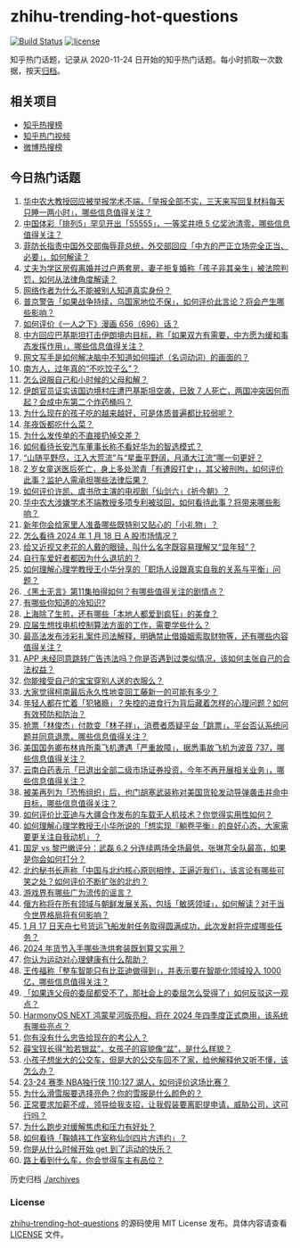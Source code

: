 # zhihu-trending-hot-questions

[![Build Status](https://github.com/justjavac/zhihu-trending-hot-questions/workflows/ci/badge.svg?branch=master)](https://github.com/justjavac/zhihu-trending-hot-questions/actions)
[![license](https://img.shields.io/github/license/justjavac/zhihu-trending-hot-questions)](https://github.com/justjavac/zhihu-trending-hot-questions/blob/master/LICENSE)

知乎热门话题，记录从 2020-11-24
日开始的知乎热门话题。每小时抓取一次数据，按天[归档](./archives)。

## 相关项目

- [知乎热搜榜](https://github.com/justjavac/zhihu-trending-top-search)
- [知乎热门视频](https://github.com/justjavac/zhihu-trending-hot-video)
- [微博热搜榜](https://github.com/justjavac/weibo-trending-hot-search)

## 今日热门话题

<!-- BEGIN -->
<!-- 最后更新时间 Fri Jan 19 2024 03:13:03 GMT+0800 (China Standard Time) -->

1. [华中农大教授回应被举报学术不端，「举报全部不实，三天来写回复材料每天只睡一两小时」，哪些信息值得关注？](https://www.zhihu.com/question/640101289)
1. [中国体彩「排列5」罕见开出「55555」，一等奖井喷 5 亿奖池清零，哪些信息值得关注？](https://www.zhihu.com/question/640066110)
1. [菲防长指责中国外交部侮辱菲总统，外交部回应「中方的严正立场完全正当、必要」，如何解读？](https://www.zhihu.com/question/640078162)
1. [丈夫为学区房假离婚并过户两套房，妻子拒复婚称「孩子非其亲生」被法院判罚，如何从法律角度解读？](https://www.zhihu.com/question/639734009)
1. [网络作者为什么不能被别人知道真实身份？](https://www.zhihu.com/question/630423705)
1. [普京警告「如果战争持续，乌国家地位不保」，如何评价此言论？将会产生哪些影响？](https://www.zhihu.com/question/639889854)
1. [如何评价《一人之下》漫画 656（696）话？](https://www.zhihu.com/question/639212236)
1. [中方回应巴基斯坦打击伊朗境内目标，称「如果双方有需要，中方愿为缓和事态发挥作用」，哪些信息值得关注？](https://www.zhihu.com/question/640075866)
1. [网文写手是如何解决脑中不知道如何描述（名词动词）的画面的？](https://www.zhihu.com/question/638664477)
1. [南方人，过年真的“不吃饺子么”？](https://www.zhihu.com/question/638098106)
1. [怎么说服自己和小时候的父母和解？](https://www.zhihu.com/question/639557612)
1. [伊朗官员证实该国边境村庄遭巴基斯坦空袭，已致 7 人死亡，两国冲突因何而起？会成中东第二个炸药桶吗？](https://www.zhihu.com/question/640064978)
1. [为什么现在的孩子吃的越来越好，可是体质普遍都比较弱呢？](https://www.zhihu.com/question/635543882)
1. [年夜饭都吃什么菜？](https://www.zhihu.com/question/634440263)
1. [为什么发传单的不直接扔掉交差？](https://www.zhihu.com/question/639015919)
1. [如何看待长安汽车董事长称不看好华为的智选模式？](https://www.zhihu.com/question/639723318)
1. [“山随平野尽，江入大荒流”与“星垂平野阔，月涌大江流”哪一句更好？](https://www.zhihu.com/question/394691072)
1. [2 岁女童送医后死亡，身上多处淤青「有遭殴打史」，其父被刑拘，如何评价此事？监护人需承担哪些法律后果？](https://www.zhihu.com/question/640044713)
1. [如何评价许凯、虞书欣主演的电视剧「仙剑六」《祈今朝》？](https://www.zhihu.com/question/640083630)
1. [华中农大涉嫌学术不端教授多项专利被驳回，如何看待此事？将带来哪些影响？](https://www.zhihu.com/question/639971762)
1. [新年你会给家里人准备哪些既特别又贴心的「小礼物」？](https://www.zhihu.com/question/638738203)
1. [怎么看待 2024 年 1 月 18 日 A 股市场情况？](https://www.zhihu.com/question/639925617)
1. [给又近视又老花的人戴的眼镜，叫什么名字既容易理解又“显年轻”？](https://www.zhihu.com/question/639608928)
1. [自行车爱好者都因为什么退坑的？](https://www.zhihu.com/question/639321010)
1. [如何理解心理学教授王小华分享的「职场人设跟真实自我的关系与平衡」问题？](https://www.zhihu.com/question/639632403)
1. [《黑土无言》第11集拍得如何？有哪些值得关注的剧情点？](https://www.zhihu.com/question/640079471)
1. [有哪些你知道的冷知识?](https://www.zhihu.com/question/551980496)
1. [上海除了生煎，还有哪些「本地人都爱到疯狂」的美食？](https://www.zhihu.com/question/638742146)
1. [应届生想找电机控制算法方面的工作，需要学些什么？](https://www.zhihu.com/question/636061940)
1. [最高法发布涉彩礼案件司法解释，明确禁止借婚姻索取财物等，还有哪些内容值得关注？](https://www.zhihu.com/question/640051203)
1. [APP 未经同意跳转广告违法吗？你是否遇到过类似情况，该如何主张自己的合法权益？](https://www.zhihu.com/question/639929996)
1. [你能接受自己的宝宝穿别人送的衣服么？](https://www.zhihu.com/question/639409528)
1. [大家觉得柯南最后永久性地变回工藤新一的可能有多少？](https://www.zhihu.com/question/609896324)
1. [年轻人都在忙着「犯猪瘾」？失控的进食行为背后藏着怎样的心理问题？如何有效预防和防治？](https://www.zhihu.com/question/633249753)
1. [抢票「林俊杰」付款变「林子祥」，消费者质疑平台「跳票」，平台否认系统问题并同意退票，哪些信息值得关注？](https://www.zhihu.com/question/640036300)
1. [美国国务卿布林肯所乘飞机遭遇「严重故障」，据悉事故飞机为波音 737，哪些信息值得关注？](https://www.zhihu.com/question/640036517)
1. [云南白药表示「已退出全部二级市场证券投资，今年不再开展相关业务」，哪些信息值得关注？](https://www.zhihu.com/question/639984572)
1. [被美再列为「恐怖组织」后，也门胡塞武装称对美国货轮发动导弹袭击并命中目标，哪些信息值得关注？](https://www.zhihu.com/question/640035552)
1. [如何评价比亚迪与大疆合作发布的车载无人机技术？你觉得实用性如何？](https://www.zhihu.com/question/639863820)
1. [如何理解心理学教授王小华所说的「想实现『躺卷平衡』的良好心态，大家需要更关注自我动机」？](https://www.zhihu.com/question/639632396)
1. [国足 vs 黎巴嫩评分：武磊 6.2 分连续两场全场最低，张琳芃全队最高，如果是你会如何打分？](https://www.zhihu.com/question/639977680)
1. [北约秘书长声称「中国与北约核心原则相悖，正逼近我们」，该言论有哪些可笑之处？如何评价不断扩张的北约？](https://www.zhihu.com/question/640043270)
1. [游戏界有哪些广为流传的谣言？](https://www.zhihu.com/question/280207959)
1. [俄方称将在所有领域与朝鲜发展关系，包括「敏感领域」，如何解读？对于当今世界格局将有何影响？](https://www.zhihu.com/question/640045203)
1. [1 月 17 日天舟七号货运飞船发射任务取得圆满成功，此次发射将完成哪些任务？](https://www.zhihu.com/question/639935069)
1. [2024 年货节入手哪些洗烘套装既划算又实用？](https://www.zhihu.com/question/637090386)
1. [你认为运动对心理健康有什么帮助？](https://www.zhihu.com/question/636571855)
1. [王传福称「整车智能只有比亚迪做得到」，并表示要在智能化领域投入 1000 亿，哪些信息值得关注？](https://www.zhihu.com/question/639929785)
1. [「如果连父母的委屈都受不了，那社会上的委屈怎么受得了」如何反驳这一观点？](https://www.zhihu.com/question/637517536)
1. [HarmonyOS NEXT 鸿蒙星河版亮相，将在 2024 年四季度正式商用，该系统有哪些亮点？](https://www.zhihu.com/question/640082968)
1. [你有没有什么忠告给现在的考公人？](https://www.zhihu.com/question/542681824)
1. [薛宝钗长得“脸若银盆”，女孩子的容貌像“盆”，是什么样貌？](https://www.zhihu.com/question/639708975)
1. [小孩子想坐大的公交车，但是大的公交车回不了家，给他解释他又听不懂，该怎么办？](https://www.zhihu.com/question/630661777)
1. [23-24 赛季 NBA独行侠 110:127 湖人，如何评价这场比赛？](https://www.zhihu.com/question/640038528)
1. [为什么滑雪服要选择亮色？你的雪服是什么颜色的？](https://www.zhihu.com/question/638921488)
1. [正常要求加薪不成，领导给我支招，让我假装要离职提申请，威胁公司，这可行吗？](https://www.zhihu.com/question/639164787)
1. [为什么跑步对缓解焦虑和压力有好处？](https://www.zhihu.com/question/636922827)
1. [如何看待「鞠婧祎工作室称仙剑四片方违约」？](https://www.zhihu.com/question/639948029)
1. [你是从什么时候开始 get 到了运动的快乐？](https://www.zhihu.com/question/640062624)
1. [路上看到什么车，你会觉得车主有品位？](https://www.zhihu.com/question/638837959)

<!-- END -->

历史归档 [./archives](./archives)

### License

[zhihu-trending-hot-questions](https://github.com/justjavac/zhihu-trending-hot-questions)
的源码使用 MIT License 发布。具体内容请查看 [LICENSE](./LICENSE) 文件。
